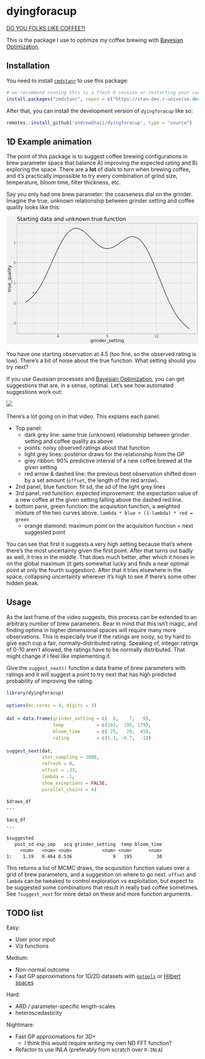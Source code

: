 
<!-- README.md is generated from README.Rmd. Please edit that file -->

# dyingforacup

[DO YOU FOLKS LIKE
COFFEE?!](https://www.youtube.com/watch?v=RJC9DXQAd7U)

<!-- badges: start -->
<!-- badges: end -->

This is the package I use to optimize my coffee brewing with [Bayesian
Optimization](https://www.youtube.com/watch?v=wZODGJzKmD0).

## Installation

You need to install
[`cmdstanr`](https://mc-stan.org/cmdstanr/index.html) to use this
package:

``` r
# we recommend running this is a fresh R session or restarting your current session
install.packages("cmdstanr", repos = c("https://stan-dev.r-universe.dev", getOption("repos")))
```

After that, you can install the development version of `dyingforacup`
like so:

``` r
remotes::install_github('andrewGhazi/dyingforacup', type = "source")
```

## 1D Example animation

The point of this package is to suggest coffee brewing configurations in
brew parameter space that balance A) improving the expected rating and
B) exploring the space. There are a **lot** of dials to turn when
brewing coffee, and it’s practically impossible to try every combination
of grind size, temperature, bloom time, filter thickness, etc.

Say you only had one brew parameter: the coarseness dial on the grinder.
Imagine the true, unknown relationship between grinder setting and
coffee quality looks like this:

![](man/figures/bo_anim0-fs8.png)

You have one starting observation at 4.5 (too fine, so the observed
rating is low). There’s a bit of noise about the true function. What
setting should you try next?

If you use Gaussian processes and [Bayesian
Optimization](https://www.youtube.com/watch?v=wZODGJzKmD0), you can get
suggestions that are, in a sense, optimal. Let’s see how automated
suggestions work out:

![](https://www.youtube.com/embed/RurFeg7cxGQ)

There’s a lot going on in that video. This explains each panel:

- Top panel:
  - dark grey line: same true (unknown) relationship between grinder
    setting and coffee quality as above
  - points: noisy observed ratings about that function
  - light grey lines: posterior draws for the relationship from the GP
  - grey ribbon: 90% predictive interval of a new coffee brewed at the
    given setting
  - red arrow & dashed line: the previous best observation shifted down
    by a set amount (`offset`, the length of the red arrow).
- 2nd panel, blue function: fit sd, the sd of the light grey lines
- 3rd panel, red function: expected improvement: the expectation value
  of a new coffee at the given setting falling above the dashed red
  line.
- bottom pane, green function: the acquisition function, a weighted
  mixture of the two curves above.
  `lambda * blue + (1-lambda) * red = green`
  - orange diamond: maximum point on the acquisition function = next
    suggested point

You can see that first it suggests a very high setting because that’s
where there’s the most uncertainty given the first point. After that
turns out badly as well, it tries in the middle. That does much better,
after which it hones in on the global maximum (it gets somewhat lucky
and finds a near optimal point at only the fourth suggestion). After
that it tries elsewhere in the space, collapsing uncertainty wherever
it’s high to see if there’s some other hidden peak.

## Usage

As the last frame of the video suggests, this process can be extended to
an arbitrary number of brew parameters. Bear in mind that this isn’t
magic, and finding optima in higher dimensional spaces will require many
more observations. This is especially true if the ratings are noisy, so
try hard to give each cup a fair, normally-distributed rating. Speaking
of, integer ratings of 0-10 aren’t allowed, the ratings have to be
normally distributed. That might change if I feel like implementing it.

Give the `suggest_next()` function a data frame of brew parameters with
ratings and it will suggest a point to try next that has high predicted
probability of improving the rating.

``` r
library(dyingforacup)

options(mc.cores = 4, digits = 3)

dat = data.frame(grinder_setting = c(  8,    7,   9), 
                 temp            = c(193,  195, 179),
                 bloom_time      = c( 25,   20,  45),
                 rating          = c(1.1, -0.7,  -1))

suggest_next(dat,
             iter_sampling = 1000, 
             refresh = 0, 
             offset = .33, 
             lambda = .1,
             show_exceptions = FALSE, 
             parallel_chains = 4)
```

    $draws_df
    ...

    $acq_df
    ...

    $suggested
       post_sd exp_imp   acq grinder_setting  temp bloom_time
         <num>   <num> <num>           <num> <num>      <num>
    1:    1.19   0.464 0.536               9   195         30

This returns a list of MCMC draws, the acquisition function values over
a grid of brew parameters, and a suggestion on where to go next.
`offset` and `lambda` can be tweaked to control exploration vs
exploitation, but expect to be suggested some combinations that result
in really bad coffee sometimes. See `?suggest_next` for more detail on
these and more function arguments.

## TODO list

Easy:

- User prior input
- Viz functions

Medium:

- Non-normal outcome
- Fast GP approximations for 1D/2D datasets with
  [`gptools`](https://github.com/onnela-lab/gptools/tree/main) or
  [Hilbert spaces](https://arxiv.org/abs/2004.11408)

Hard:

- ARD / parameter-specific length-scales
- heteroscedasticity

Nightmare:

- Fast GP approximations for 3D+
  - I think this would require writing my own ND FFT function?
- Refactor to use INLA (preferably from scratch over `R-INLA`)
